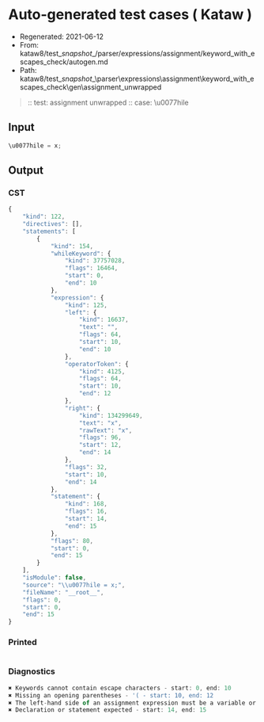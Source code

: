 # Auto-generated test cases ( Kataw )
- Regenerated: 2021-06-12
- From: kataw8/test\__snapshot__/parser/expressions/assignment/keyword_with_escapes_check/autogen.md
- Path: kataw8/test\__snapshot__\parser\expressions\assignment\keyword_with_escapes_check\gen\assignment_unwrapped
> :: test: assignment unwrapped
> :: case: \u0077hile
## Input

`````js
\u0077hile = x;
`````
## Output

### CST

```javascript
{
    "kind": 122,
    "directives": [],
    "statements": [
        {
            "kind": 154,
            "whileKeyword": {
                "kind": 37757028,
                "flags": 16464,
                "start": 0,
                "end": 10
            },
            "expression": {
                "kind": 125,
                "left": {
                    "kind": 16637,
                    "text": "",
                    "flags": 64,
                    "start": 10,
                    "end": 10
                },
                "operatorToken": {
                    "kind": 4125,
                    "flags": 64,
                    "start": 10,
                    "end": 12
                },
                "right": {
                    "kind": 134299649,
                    "text": "x",
                    "rawText": "x",
                    "flags": 96,
                    "start": 12,
                    "end": 14
                },
                "flags": 32,
                "start": 10,
                "end": 14
            },
            "statement": {
                "kind": 168,
                "flags": 16,
                "start": 14,
                "end": 15
            },
            "flags": 80,
            "start": 0,
            "end": 15
        }
    ],
    "isModule": false,
    "source": "\\u0077hile = x;",
    "fileName": "__root__",
    "flags": 0,
    "start": 0,
    "end": 15
}
```

### Printed

```javascript

```

### Diagnostics

```javascript
✖ Keywords cannot contain escape characters - start: 0, end: 10
✖ Missing an opening parentheses - '( - start: 10, end: 12
✖ The left-hand side of an assignment expression must be a variable or a property access - start: 10, end: 12
✖ Declaration or statement expected - start: 14, end: 15

```

